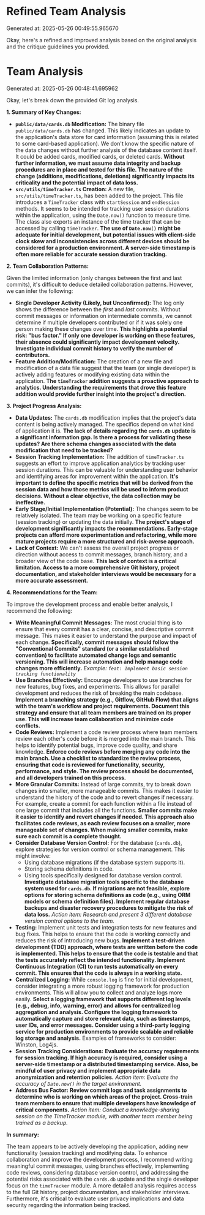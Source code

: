 # Refined Team Analysis
Generated at: 2025-05-26 00:49:55.965670

Okay, here's a refined and improved analysis based on the original analysis and the critique guidelines you provided.

# Team Analysis
Generated at: 2025-05-26 00:48:41.695962

Okay, let's break down the provided Git log analysis.

**1. Summary of Key Changes:**

*   **`public/data/cards.db` Modification:** The binary file `public/data/cards.db` has changed.  This likely indicates an update to the application's data store for card information (assuming this is related to some card-based application). We don't know the specific nature of the data changes without further analysis of the database content itself. It could be added cards, modified cards, or deleted cards. **Without further information, we must assume data integrity and backup procedures are in place and tested for this file. The nature of the change (additions, modifications, deletions) significantly impacts its criticality and the potential impact of data loss.**
*   **`src/utils/timeTracker.ts` Creation:** A new file, `src/utils/timeTracker.ts`, has been added to the project. This file introduces a `TimeTracker` class with `startSession` and `endSession` methods. It seems to be intended for tracking user session durations within the application, using the `Date.now()` function to measure time. The class also exports an instance of the time tracker that can be accessed by calling `timeTracker`. **The use of `Date.now()` might be adequate for initial development, but potential issues with client-side clock skew and inconsistencies across different devices should be considered for a production environment. A server-side timestamp is often more reliable for accurate session duration tracking.**

**2. Team Collaboration Patterns:**

Given the limited information (only changes between the first and last commits), it's difficult to deduce detailed collaboration patterns. However, we can infer the following:

*   **Single Developer Activity (Likely, but Unconfirmed):** The log only shows the difference between the *first* and *last* commits.  Without commit messages or information on intermediate commits, we cannot determine if multiple developers contributed or if it was solely one person making these changes over time. **This highlights a potential risk: "bus factor." If only one developer is working on these features, their absence could significantly impact development velocity. Investigate individual commit history to verify the number of contributors.**
*   **Feature Addition/Modification:** The creation of a new file and modification of a data file suggest that the team (or single developer) is actively adding features or modifying existing data within the application. **The `timeTracker` addition suggests a proactive approach to analytics. Understanding the requirements that drove this feature addition would provide further insight into the project's direction.**

**3. Project Progress Analysis:**

*   **Data Updates:** The `cards.db` modification implies that the project's data content is being actively managed. The specifics depend on what kind of application it is. **The lack of details regarding the `cards.db` update is a significant information gap. Is there a process for validating these updates? Are there schema changes associated with the data modification that need to be tracked?**
*   **Session Tracking Implementation:** The addition of `timeTracker.ts` suggests an effort to improve application analytics by tracking user session durations. This can be valuable for understanding user behavior and identifying areas for improvement within the application. **It's important to define the specific metrics that will be derived from the session data and how those metrics will be used to inform product decisions. Without a clear objective, the data collection may be ineffective.**
*   **Early Stage/Initial Implementation (Potential):** The changes seem to be relatively isolated. The team may be working on a specific feature (session tracking) or updating the data initially. **The project's stage of development significantly impacts the recommendations. Early-stage projects can afford more experimentation and refactoring, while more mature projects require a more structured and risk-averse approach.**
*   **Lack of Context:** We can't assess the overall project progress or direction without access to commit messages, branch history, and a broader view of the code base. **This lack of context is a critical limitation. Access to a more comprehensive Git history, project documentation, and stakeholder interviews would be necessary for a more accurate assessment.**

**4. Recommendations for the Team:**

To improve the development process and enable better analysis, I recommend the following:

*   **Write Meaningful Commit Messages:** The most crucial thing is to ensure that every commit has a clear, concise, and descriptive commit message. This makes it easier to understand the purpose and impact of each change. **Specifically, commit messages should follow the "Conventional Commits" standard (or a similar established convention) to facilitate automated change logs and semantic versioning. This will increase automation and help manage code changes more efficiently.** *Example: `feat: Implement basic session tracking functionality`*
*   **Use Branches Effectively:** Encourage developers to use branches for new features, bug fixes, and experiments. This allows for parallel development and reduces the risk of breaking the main codebase. **Implement a branching strategy (e.g., Gitflow, GitHub Flow) that aligns with the team's workflow and project requirements. Document this strategy and ensure that all team members are trained on its proper use. This will increase team collaboration and minimize code conflicts.**
*   **Code Reviews:** Implement a code review process where team members review each other's code before it is merged into the main branch. This helps to identify potential bugs, improve code quality, and share knowledge. **Enforce code reviews before merging any code into the main branch. Use a checklist to standardize the review process, ensuring that code is reviewed for functionality, security, performance, and style. The review process should be documented, and all developers trained on this process.**
*   **More Granular Commits:** Instead of large commits, try to break down changes into smaller, more manageable commits. This makes it easier to understand the history of the code and to revert changes if necessary. For example, create a commit for each function within a file instead of one large commit that includes all the functions. **Smaller commits make it easier to identify and revert changes if needed. This approach also facilitates code reviews, as each review focuses on a smaller, more manageable set of changes. When making smaller commits, make sure each commit is a complete thought.**
*   **Consider Database Version Control:** For the database (`cards.db`), explore strategies for version control or schema management. This might involve:
    *   Using database migrations (if the database system supports it).
    *   Storing schema definitions in code.
    *   Using tools specifically designed for database version control. **Investigate database migration tools specific to the database system used for `cards.db`. If migrations are not feasible, explore options for storing schema definitions as code (e.g., using ORM models or schema definition files). Implement regular database backups and disaster recovery procedures to mitigate the risk of data loss.** *Action item: Research and present 3 different database version control options to the team.*
*   **Testing:** Implement unit tests and integration tests for new features and bug fixes. This helps to ensure that the code is working correctly and reduces the risk of introducing new bugs. **Implement a test-driven development (TDD) approach, where tests are written before the code is implemented. This helps to ensure that the code is testable and that the tests accurately reflect the intended functionality. Implement Continuous Integration (CI) to run tests automatically on every commit. This ensures that the code is always in a working state.**
*   **Centralized Logging:** While `console.log` is fine for initial development, consider integrating a more robust logging framework for production environments. This will allow you to collect and analyze logs more easily. **Select a logging framework that supports different log levels (e.g., debug, info, warning, error) and allows for centralized log aggregation and analysis. Configure the logging framework to automatically capture and store relevant data, such as timestamps, user IDs, and error messages. Consider using a third-party logging service for production environments to provide scalable and reliable log storage and analysis.** Examples of frameworks to consider: Winston, Log4js.
*   **Session Tracking Considerations:** **Evaluate the accuracy requirements for session tracking. If high accuracy is required, consider using a server-side timestamp or a distributed timestamping service. Also, be mindful of user privacy and implement appropriate data anonymization and retention policies.** *Action item: Evaluate the accuracy of `Date.now()` in the target environment.*
*   **Address Bus Factor:** **Review commit logs and task assignments to determine who is working on which areas of the project. Cross-train team members to ensure that multiple developers have knowledge of critical components.** *Action item: Conduct a knowledge-sharing session on the TimeTracker module, with another team member being trained as a backup.*

**In summary:**

The team appears to be actively developing the application, adding new functionality (session tracking) and modifying data. To enhance collaboration and improve the development process, I recommend writing meaningful commit messages, using branches effectively, implementing code reviews, considering database version control, and addressing the potential risks associated with the `cards.db` update and the single developer focus on the `timeTracker` module. A more detailed analysis requires access to the full Git history, project documentation, and stakeholder interviews. Furthermore, it's critical to evaluate user privacy implications and data security regarding the information being tracked.
